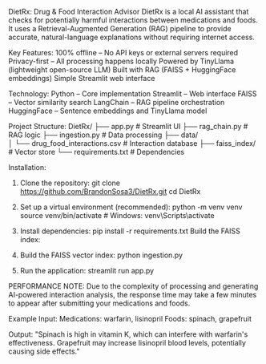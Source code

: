 DietRx: Drug & Food Interaction Advisor
DietRx is a local AI assistant that checks for potentially harmful interactions between medications and foods. It uses a Retrieval-Augmented Generation (RAG) pipeline to provide accurate, natural-language explanations without requiring internet access.

Key Features:
100% offline – No API keys or external servers required
Privacy-first – All processing happens locally
Powered by TinyLlama (lightweight open-source LLM)
Built with RAG (FAISS + HuggingFace embeddings)
Simple Streamlit web interface

Technology:
Python – Core implementation
Streamlit – Web interface
FAISS – Vector similarity search
LangChain – RAG pipeline orchestration
HuggingFace – Sentence embeddings and TinyLlama model

Project Structure:
DietRx/
├── app.py                # Streamlit UI
├── rag_chain.py          # RAG logic
├── ingestion.py          # Data processing
├── data/                 
│   └── drug_food_interactions.csv  # Interaction database
├── faiss_index/          # Vector store
└── requirements.txt      # Dependencies


Installation:
1. Clone the repository:
git clone https://github.com/BrandonSosa3/DietRx.git
cd DietRx

2. Set up a virtual environment (recommended):
python -m venv venv
source venv/bin/activate  # Windows: venv\Scripts\activate

3. Install dependencies:
pip install -r requirements.txt
Build the FAISS index:

4. Build the FAISS vector index:
python ingestion.py


5. Run the application:
streamlit run app.py

PERFORMANCE NOTE: Due to the complexity of processing and generating AI-powered interaction analysis, the response time may take a few minutes to appear after submitting your medications and foods.

Example
Input:
Medications: warfarin, lisinopril
Foods: spinach, grapefruit

Output:
"Spinach is high in vitamin K, which can interfere with warfarin's effectiveness. Grapefruit may increase lisinopril blood levels, potentially causing side effects."
